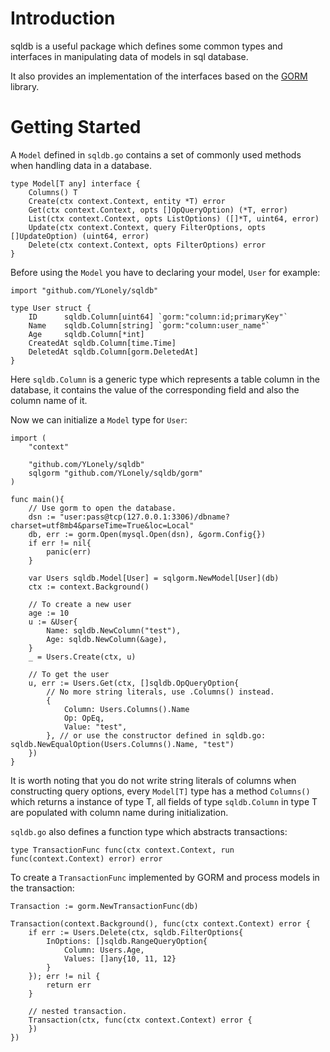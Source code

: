 # Introduction

sqldb is a useful package which defines some common types and interfaces in manipulating data of models in sql database.

It also provides an implementation of the interfaces based on the [GORM](https://gorm.io/) library.

# Getting Started

A `Model` defined in `sqldb.go` contains a set of commonly used methods when handling data in a database.
```golang
type Model[T any] interface {
	Columns() T
	Create(ctx context.Context, entity *T) error
	Get(ctx context.Context, opts []OpQueryOption) (*T, error)
	List(ctx context.Context, opts ListOptions) ([]*T, uint64, error)
	Update(ctx context.Context, query FilterOptions, opts []UpdateOption) (uint64, error)
	Delete(ctx context.Context, opts FilterOptions) error
}
```
Before using the `Model` you have to declaring your model, `User` for example:
```golang
import "github.com/YLonely/sqldb"

type User struct {
	ID      sqldb.Column[uint64] `gorm:"column:id;primaryKey"`
	Name    sqldb.Column[string] `gorm:"column:user_name"`
	Age     sqldb.Column[*int]
	CreatedAt sqldb.Column[time.Time]
	DeletedAt sqldb.Column[gorm.DeletedAt]
}
```
Here `sqldb.Column` is a generic type which represents a table column in the database, it contains the value of the corresponding field and also the column name of it. 

Now we can initialize a `Model` type for `User`:
```golang
import (
	"context"

	"github.com/YLonely/sqldb"
	sqlgorm "github.com/YLonely/sqldb/gorm"
)

func main(){
	// Use gorm to open the database.
	dsn := "user:pass@tcp(127.0.0.1:3306)/dbname?charset=utf8mb4&parseTime=True&loc=Local"
  	db, err := gorm.Open(mysql.Open(dsn), &gorm.Config{})
	if err != nil{
		panic(err)
	}

	var Users sqldb.Model[User] = sqlgorm.NewModel[User](db)
	ctx := context.Background()

	// To create a new user
	age := 10
	u := &User{
		Name: sqldb.NewColumn("test"),
		Age: sqldb.NewColumn(&age),
	}
	_ = Users.Create(ctx, u)

	// To get the user
	u, err := Users.Get(ctx, []sqldb.OpQueryOption{
		// No more string literals, use .Columns() instead.
		{
			Column: Users.Columns().Name
			Op: OpEq,
			Value: "test",
		}, // or use the constructor defined in sqldb.go: sqldb.NewEqualOption(Users.Columns().Name, "test")
	})
}
```

It is worth noting that you do not write string literals of columns when constructing query options, every `Model[T]` type has a method `Columns()` which returns a instance of type T, all fields of type `sqldb.Column` in type T are populated with column name during initialization.

`sqldb.go` also defines a function type which abstracts transactions:
```golang
type TransactionFunc func(ctx context.Context, run func(context.Context) error) error
```

To create a `TransactionFunc` implemented by GORM and process models in the transaction:
```golang
Transaction := gorm.NewTransactionFunc(db)

Transaction(context.Background(), func(ctx context.Context) error {
	if err := Users.Delete(ctx, sqldb.FilterOptions{
		InOptions: []sqldb.RangeQueryOption{
			Column: Users.Age,
			Values: []any{10, 11, 12}
		}
	}); err != nil {
		return err
	}

	// nested transaction.
	Transaction(ctx, func(ctx context.Context) error {
	})
})
```
